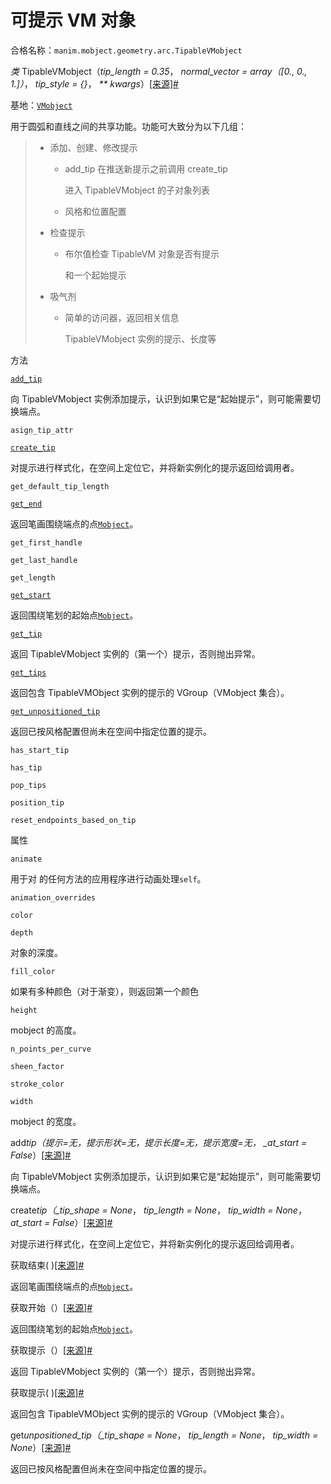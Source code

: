 # 可提示 VM 对象

合格名称：`manim.mobject.geometry.arc.TipableVMobject`

_类_ TipableVMobject（_tip_length = 0.35_， _normal_vector = array（\[0., 0., 1.\]）_， _tip_style = {}_， _\*\* kwargs_）[\[来源\]](../_modules/manim/mobject/geometry/arc.html#TipableVMobject)[#](#manim.mobject.geometry.arc.TipableVMobject "此定义的固定链接")

基地：[`VMobject`](manim.mobject.types.vectorized_mobject.VMobject.html#manim.mobject.types.vectorized_mobject.VMobject "manim.mobject.types.vectorized_mobject.VMobject")

用于圆弧和直线之间的共享功能。功能可大致分为以下几组：

> - 添加、创建、修改提示
>
>   - add_tip 在推送新提示之前调用 create_tip
>
>     进入 TipableVMobject 的子对象列表
>
>   - 风格和位置配置
>
> - 检查提示
>
>   - 布尔值检查 TipableVM 对象是否有提示
>
>     和一个起始提示
>
> - 吸气剂
>
>   - 简单的访问器，返回相关信息
>
>     TipableVMobject 实例的提示、长度等

方法

[`add_tip`](#manim.mobject.geometry.arc.TipableVMobject.add_tip "manim.mobject.geometry.arc.TipableVMobject.add_tip")

向 TipableVMobject 实例添加提示，认识到如果它是“起始提示”，则可能需要切换端点。

`asign_tip_attr`

[`create_tip`](#manim.mobject.geometry.arc.TipableVMobject.create_tip "manim.mobject.geometry.arc.TipableVMobject.create_tip")

对提示进行样式化，在空间上定位它，并将新实例化的提示返回给调用者。

`get_default_tip_length`

[`get_end`](#manim.mobject.geometry.arc.TipableVMobject.get_end "manim.mobject.geometry.arc.TipableVMobject.get_end")

返回笔画围绕端点的点[`Mobject`](manim.mobject.mobject.Mobject.html#manim.mobject.mobject.Mobject "manim.mobject.mobject.Mobject")。

`get_first_handle`

`get_last_handle`

`get_length`

[`get_start`](#manim.mobject.geometry.arc.TipableVMobject.get_start "manim.mobject.geometry.arc.TipableVMobject.get_start")

返回围绕笔划的起始点[`Mobject`](manim.mobject.mobject.Mobject.html#manim.mobject.mobject.Mobject "manim.mobject.mobject.Mobject")。

[`get_tip`](#manim.mobject.geometry.arc.TipableVMobject.get_tip "manim.mobject.geometry.arc.TipableVMobject.get_tip")

返回 TipableVMobject 实例的（第一个）提示，否则抛出异常。

[`get_tips`](#manim.mobject.geometry.arc.TipableVMobject.get_tips "manim.mobject.geometry.arc.TipableVMobject.get_tips")

返回包含 TipableVMObject 实例的提示的 VGroup（VMobject 集合）。

[`get_unpositioned_tip`](#manim.mobject.geometry.arc.TipableVMobject.get_unpositioned_tip "manim.mobject.geometry.arc.TipableVMobject.get_unpositioned_tip")

返回已按风格配置但尚未在空间中指定位置的提示。

`has_start_tip`

`has_tip`

`pop_tips`

`position_tip`

`reset_endpoints_based_on_tip`

属性

`animate`

用于对 的任何方法的应用程序进行动画处理`self`。

`animation_overrides`

`color`

`depth`

对象的深度。

`fill_color`

如果有多种颜色（对于渐变），则返回第一个颜色

`height`

mobject 的高度。

`n_points_per_curve`

`sheen_factor`

`stroke_color`

`width`

mobject 的宽度。

add*tip（*提示=无*，*提示形状=无*，*提示长度=无*，*提示宽度=无*， \_at_start = False*）[\[来源\]](../_modules/manim/mobject/geometry/arc.html#TipableVMobject.add_tip)[#](#manim.mobject.geometry.arc.TipableVMobject.add_tip "此定义的固定链接")

向 TipableVMobject 实例添加提示，认识到如果它是“起始提示”，则可能需要切换端点。

create*tip（\_tip_shape = None*， _tip_length = None_， _tip_width = None_， _at_start = False_）[\[来源\]](../_modules/manim/mobject/geometry/arc.html#TipableVMobject.create_tip)[#](#manim.mobject.geometry.arc.TipableVMobject.create_tip "此定义的固定链接")

对提示进行样式化，在空间上定位它，并将新实例化的提示返回给调用者。

获取结束( )[\[来源\]](../_modules/manim/mobject/geometry/arc.html#TipableVMobject.get_end)[#](#manim.mobject.geometry.arc.TipableVMobject.get_end "此定义的固定链接")

返回笔画围绕端点的点[`Mobject`](manim.mobject.mobject.Mobject.html#manim.mobject.mobject.Mobject "manim.mobject.mobject.Mobject")。

获取开始（）[\[来源\]](../_modules/manim/mobject/geometry/arc.html#TipableVMobject.get_start)[#](#manim.mobject.geometry.arc.TipableVMobject.get_start "此定义的固定链接")

返回围绕笔划的起始点[`Mobject`](manim.mobject.mobject.Mobject.html#manim.mobject.mobject.Mobject "manim.mobject.mobject.Mobject")。

获取提示（）[\[来源\]](../_modules/manim/mobject/geometry/arc.html#TipableVMobject.get_tip)[#](#manim.mobject.geometry.arc.TipableVMobject.get_tip "此定义的固定链接")

返回 TipableVMobject 实例的（第一个）提示，否则抛出异常。

获取提示( )[\[来源\]](../_modules/manim/mobject/geometry/arc.html#TipableVMobject.get_tips)[#](#manim.mobject.geometry.arc.TipableVMobject.get_tips "此定义的固定链接")

返回包含 TipableVMObject 实例的提示的 VGroup（VMobject 集合）。

get*unpositioned_tip（\_tip_shape = None*， _tip_length = None_， _tip_width = None_）[\[来源\]](../_modules/manim/mobject/geometry/arc.html#TipableVMobject.get_unpositioned_tip)[#](#manim.mobject.geometry.arc.TipableVMobject.get_unpositioned_tip "此定义的固定链接")

返回已按风格配置但尚未在空间中指定位置的提示。

